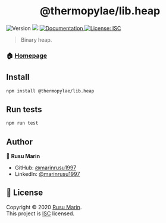 <h1 align="center">@thermopylae/lib.heap</h1>
<p>
  <img alt="Version" src="https://img.shields.io/badge/version-0.0.1601789834-blue.svg?cacheSeconds=2592000" />
  <img src="https://img.shields.io/badge/node-%3E%3D%2014-blue.svg" />
<a href="http:/localhost:8080/doc" target="_blank">
  <img alt="Documentation" src="https://img.shields.io/badge/documentation-yes-brightgreen.svg" />
</a>
<a href="http:/localhost:8080/license" target="_blank">
  <img alt="License: ISC" src="https://img.shields.io/badge/License-ISC-yellow.svg" />
</a>
</p>

> Binary heap.

### 🏠 [Homepage](http://localhost:8080)


## Install

```sh
npm install @thermopylae/lib.heap
```

## Run tests

```sh
npm run test
```

## Author

👤 **Rusu Marin**

* GitHub: [@marinrusu1997](https://github.com/marinrusu1997)
* LinkedIn: [@marinrusu1997](https://linkedin.com/in/marinrusu1997)

## 📝 License

Copyright © 2020 [Rusu Marin](https://github.com/marinrusu1997). <br/>
This project is [ISC](http:/localhost:8080/license) licensed.
